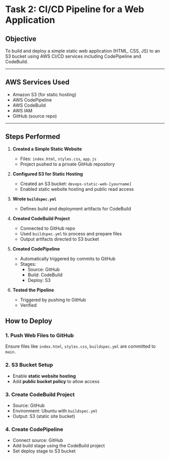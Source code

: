 # Task 2: CI/CD Pipeline for a Web Application

## Objective
To build and deploy a simple static web application (HTML, CSS, JS) to an S3 bucket using AWS CI/CD services including CodePipeline and CodeBuild.

---

## AWS Services Used
- Amazon S3 (for static hosting)
- AWS CodePipeline
- AWS CodeBuild
- AWS IAM
- GitHub (source repo)

---

## Steps Performed

1. **Created a Simple Static Website**
   - Files: `index.html`, `styles.css`, `app.js`
   - Project pushed to a private GitHub repository

2. **Configured S3 for Static Hosting**
   - Created an S3 bucket: `devops-static-web-[yourname]`
   - Enabled static website hosting and public read access

3. **Wrote `buildspec.yml`**
   - Defines build and deployment artifacts for CodeBuild

4. **Created CodeBuild Project**
   - Connected to GitHub repo
   - Used `buildspec.yml` to process and prepare files
   - Output artifacts directed to S3 bucket

5. **Created CodePipeline**
   - Automatically triggered by commits to GitHub
   - Stages:
     - Source: GitHub
     - Build: CodeBuild
     - Deploy: S3

6. **Tested the Pipeline**
   - Triggered by pushing to GitHub
   - Verified

##  How to Deploy

### 1. Push Web Files to GitHub
Ensure files like `index.html`, `styles.css`, `buildspec.yml` are committed to `main`.

### 2. S3 Bucket Setup
- Enable **static website hosting**
- Add **public bucket policy** to allow access

### 3. Create CodeBuild Project
- Source: GitHub
- Environment: Ubuntu with `buildspec.yml`
- Output: S3 (static site bucket)

### 4. Create CodePipeline
- Connect source: GitHub
- Add build stage using the CodeBuild project
- Set deploy stage to S3 bucket